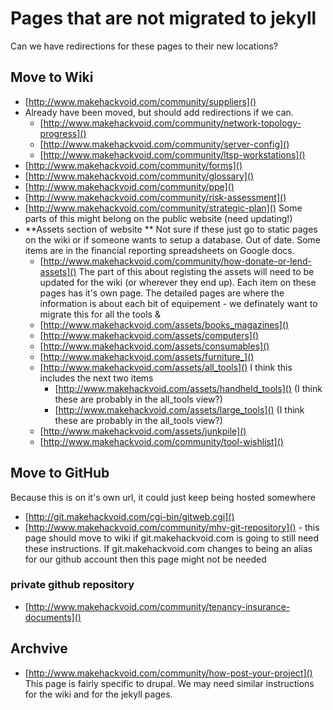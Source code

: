 # Pages that are not migrated to jekyll

Can we have redirections for these pages to their new locations?

## Move to Wiki

* [http://www.makehackvoid.com/community/suppliers]()
* Already have been moved, but should add redirections if we can.
  * [http://www.makehackvoid.com/community/network-topology-progress]() 
  * [http://www.makehackvoid.com/community/server-config]()
  * [http://www.makehackvoid.com/community/ltsp-workstations]()
* [http://www.makehackvoid.com/community/forms]()
* [http://www.makehackvoid.com/community/glossary]()
* [http://www.makehackvoid.com/community/ppe]()
* [http://www.makehackvoid.com/community/risk-assessment]()
* [http://www.makehackvoid.com/community/strategic-plan]() Some parts of this might belong on the public website (need updating!)
* **Assets section of website ** Not sure if these just go to static pages on the wiki or if someone wants to setup a database. Out of date. Some items are in the financial reporting spreadsheets on Google docs.
  * [http://www.makehackvoid.com/community/how-donate-or-lend-assets]() The part of this about registing the assets will need to be updated for the wiki (or wherever they end up). Each item on these pages has it's own page. The detailed pages are where the information is about each bit of equipement - we definately want to migrate this for all the tools & 
  * [http://www.makehackvoid.com/assets/books_magazines]()
  * [http://www.makehackvoid.com/assets/computers]()
  * [http://www.makehackvoid.com/assets/consumables]()
  * [http://www.makehackvoid.com/assets/furniture_]()
  * [http://www.makehackvoid.com/assets/all_tools]() I think this includes the next two items
    * [http://www.makehackvoid.com/assets/handheld_tools]() (I think these are probably in the all_tools view?)
    * [http://www.makehackvoid.com/assets/large_tools]() (I think these are probably in the all_tools view?)
  * [http://www.makehackvoid.com/assets/junkpile]()
  * [http://www.makehackvoid.com/community/tool-wishlist]() 

## Move to GitHub

Because this is on it's own url, it could just keep being hosted somewhere

* [http://git.makehackvoid.com/cgi-bin/gitweb.cgi]()
* [http://www.makehackvoid.com/community/mhv-git-repository]() - this page should move to wiki if git.makehackvoid.com is going to still need these instructions. If git.makehackvoid.com changes to being an alias for our github account then this page might not be needed

### private github repository
* [http://www.makehackvoid.com/community/tenancy-insurance-documents]()

## Archvive

* [http://www.makehackvoid.com/community/how-post-your-project]() This page is fairly specific to drupal. We may need similar instructions for the wiki and for the jekyll pages.


  